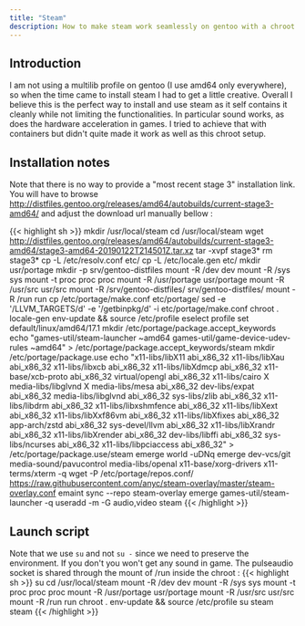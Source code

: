 ```yaml
---
title: "Steam"
description: How to make steam work seamlessly on gentoo with a chroot
---
```


## Introduction

I am not using a multilib profile on gentoo (I use amd64 only everywhere), so when the time came to install steam I had to get a little creative. Overall I believe this is the perfect
way to install and use steam as it self contains it cleanly while not limiting the functionalities. In particular sound works, as does the hardware acceleration in games. I tried to
achieve that with containers but didn't quite made it work as well as this chroot setup.

## Installation notes

Note that there is no way to provide a "most recent stage 3" installation link. You will have to browse http://distfiles.gentoo.org/releases/amd64/autobuilds/current-stage3-amd64/
and adjust the download url manually bellow :

{{< highlight sh >}}
mkdir /usr/local/steam
cd /usr/local/steam
wget http://distfiles.gentoo.org/releases/amd64/autobuilds/current-stage3-amd64/stage3-amd64-20190122T214501Z.tar.xz
tar -xvpf stage3*
rm stage3*
cp -L /etc/resolv.conf etc/
cp -L /etc/locale.gen etc/
mkdir usr/portage
mkdir -p srv/gentoo-distfiles
mount -R /dev dev
mount -R /sys sys
mount -t proc proc proc
mount -R /usr/portage usr/portage
mount -R /usr/src usr/src
mount -R /srv/gentoo-distfiles/ srv/gentoo-distfiles/
mount -R /run run
cp /etc/portage/make.conf etc/portage/
sed -e '/LLVM_TARGETS/d' -e '/getbinpkg/d' -i etc/portage/make.conf
chroot .
locale-gen
env-update && source /etc/profile
eselect profile set default/linux/amd64/17.1
mkdir /etc/portage/package.accept_keywords
echo "games-util/steam-launcher  ~amd64
games-util/game-device-udev-rules  ~amd64" > /etc/portage/package.accept_keywords/steam
mkdir /etc/portage/package.use
echo "x11-libs/libX11 abi_x86_32
x11-libs/libXau abi_x86_32
x11-libs/libxcb abi_x86_32
x11-libs/libXdmcp abi_x86_32
x11-base/xcb-proto abi_x86_32
virtual/opengl abi_x86_32
x11-libs/cairo X
media-libs/libglvnd X
media-libs/mesa  abi_x86_32
dev-libs/expat abi_x86_32
media-libs/libglvnd abi_x86_32
sys-libs/zlib abi_x86_32
x11-libs/libdrm abi_x86_32
x11-libs/libxshmfence abi_x86_32
x11-libs/libXext abi_x86_32
x11-libs/libXxf86vm abi_x86_32
x11-libs/libXfixes abi_x86_32
app-arch/zstd abi_x86_32
sys-devel/llvm abi_x86_32
x11-libs/libXrandr abi_x86_32
x11-libs/libXrender abi_x86_32
dev-libs/libffi abi_x86_32
sys-libs/ncurses abi_x86_32
x11-libs/libpciaccess abi_x86_32" > /etc/portage/package.use/steam
emerge world -uDNq
emerge dev-vcs/git media-sound/pavucontrol media-libs/openal x11-base/xorg-drivers x11-terms/xterm -q
wget -P /etc/portage/repos.conf/ https://raw.githubusercontent.com/anyc/steam-overlay/master/steam-overlay.conf
emaint sync --repo steam-overlay
emerge games-util/steam-launcher -q
useradd -m -G audio,video steam
{{< /highlight >}}

## Launch script

Note that we use `su` and not `su -` since we need to preserve the environment. If you don't you won't get any sound in game. The pulseaudio socket is shared through the mount of
/run inside the chroot :
{{< highlight sh >}}
su
cd /usr/local/steam
mount -R /dev dev
mount -R /sys sys
mount -t proc proc proc
mount -R /usr/portage usr/portage
mount -R /usr/src usr/src
mount -R /run run
chroot .
env-update && source /etc/profile
su steam
steam
{{< /highlight >}}
